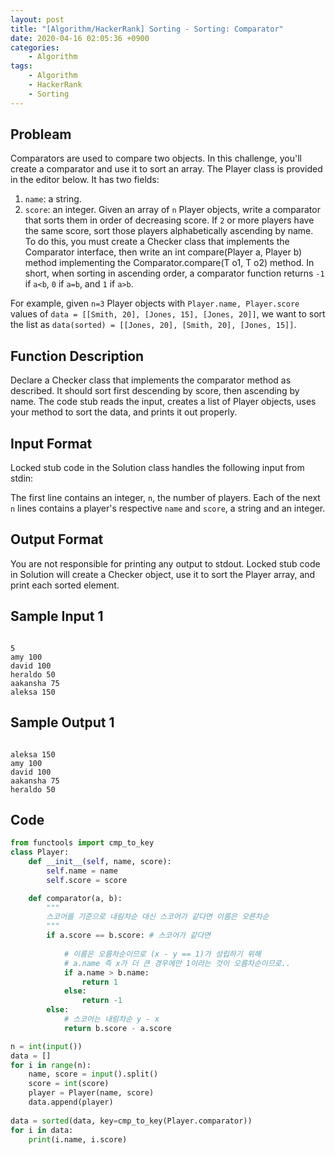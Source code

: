 ```yaml
---
layout: post
title: "[Algorithm/HackerRank] Sorting - Sorting: Comparator"
date: 2020-04-16 02:05:36 +0900
categories: 
    - Algorithm
tags:
    - Algorithm
    - HackerRank
    - Sorting
---
```


<!-- more -->


## Probleam
Comparators are used to compare two objects. In this challenge, you'll create a comparator and use it to sort an array. The Player class is provided in the editor below. It has two fields:

1. `name`: a string.
2. `score`: an integer.
Given an array of `n` Player objects, write a comparator that sorts them in order of decreasing score. If `2` or more players have the same score, sort those players alphabetically ascending by name. To do this, you must create a Checker class that implements the Comparator interface, then write an int compare(Player a, Player b) method implementing the Comparator.compare(T o1, T o2) method. In short, when sorting in ascending order, a comparator function returns `-1` if `a<b`, `0` if `a=b`, and `1` if `a>b`.

For example, given `n=3` Player objects with `Player.name, Player.score` values of `data = [[Smith, 20], [Jones, 15], [Jones, 20]]`, we want to sort the list as `data(sorted) = [[Jones, 20], [Smith, 20], [Jones, 15]]`.

## Function Description
Declare a Checker class that implements the comparator method as described. It should sort first descending by score, then ascending by name. The code stub reads the input, creates a list of Player objects, uses your method to sort the data, and prints it out properly.

## Input Format
Locked stub code in the Solution class handles the following input from stdin:

The first line contains an integer, `n`, the number of players.
Each of the next `n` lines contains a player's respective `name` and `score`, a string and an integer.

## Output Format
You are not responsible for printing any output to stdout. Locked stub code in Solution will create a Checker object, use it to sort the Player array, and print each sorted element.

## Sample Input 1
```

5
amy 100
david 100
heraldo 50
aakansha 75
aleksa 150
```


## Sample Output 1
```

aleksa 150
amy 100
david 100
aakansha 75
heraldo 50
```


## Code

```python
from functools import cmp_to_key
class Player:
    def __init__(self, name, score):
        self.name = name
        self.score = score

    def comparator(a, b):
        """
        스코어를 기준으로 내림차순 대신 스코어가 같다면 이름은 오른차순
        """
        if a.score == b.score: # 스코어가 같다면
            
            # 이름은 오름차순이므로 (x - y == 1)가 성립하기 위해
            # a.name 즉 x가 더 큰 경우에만 1이라는 것이 오름차순이므로..
            if a.name > b.name:
                return 1
            else:
                return -1
        else:
            # 스코어는 내림차순 y - x
            return b.score - a.score

n = int(input())
data = []
for i in range(n):
    name, score = input().split()
    score = int(score)
    player = Player(name, score)
    data.append(player)
    
data = sorted(data, key=cmp_to_key(Player.comparator))
for i in data:
    print(i.name, i.score)
```

